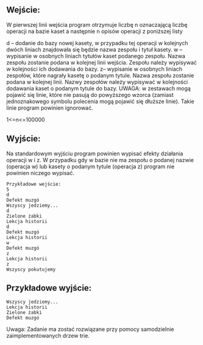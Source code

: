 ## Wejście:
W pierwszej linii wejścia program otrzymuje liczbę n oznaczającą liczbę operacji na bazie kaset a następnie n opisów operacji z poniższej listy

d – dodanie do bazy nowej kasety, w przypadku tej operacji w kolejnych dwóch liniach znajdowała się będzie nazwa zespołu i tytuł kasety.
w – wypisanie w osobnych liniach tytułów kaset podanego zespołu. Nazwa zespołu zostanie podana w kolejnej linii wejścia. Zespołu należy wypisywać w kolejności ich dodawania do bazy.
z– wypisanie w osobnych liniach zespołów, które nagrały kasetę o podanym tytule. Nazwa zespołu zostanie podana w kolejnej linii. Nazwy zespołów należy wypisywać w kolejności dodawania kaset o podanym tytule do bazy.
UWAGA: w zestawach mogą pojawić się linie, które nie pasują do powyższego wzorca (zamiast jednoznakowego symbolu polecenia mogą pojawić się dłuższe linie). Takie linie program powinien ignorować.

1<=n<=100000

## Wyjście:
Na standardowym wyjściu program powinien wypisać efekty działania operacji w i z. W przypadku gdy w bazie nie ma zespołu o podanej nazwie (operacja w) lub kasety o podanym tytule (operacja z) program nie powinien niczego wypisać.
```
Przykładowe wejście:
5
d
Defekt muzgó
Wszyscy jedziemy...
d
Zielone żabki
Lekcja historii
d
Defekt muzgó
Lekcja historii
w 
Defekt muzgó
z
Lekcja historii
z
Wszyscy pokutujemy
```
## Przykładowe wyjście:
```
Wszyscy jedziemy...
Lekcja historii
Zielone żabki
Defekt muzgó
```
Uwaga:
Zadanie ma zostać rozwiązane przy pomocy samodzielnie zaimplementowanych drzew trie.
